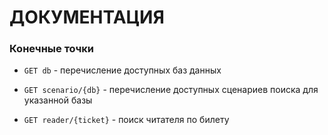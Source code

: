 # ДОКУМЕНТАЦИЯ

### Конечные точки

* ``GET db`` - перечисление доступных баз данных

* ``GET scenario/{db}`` - перечисление доступных сценариев поиска для указанной базы

* ``GET reader/{ticket}`` - поиск читателя по билету
